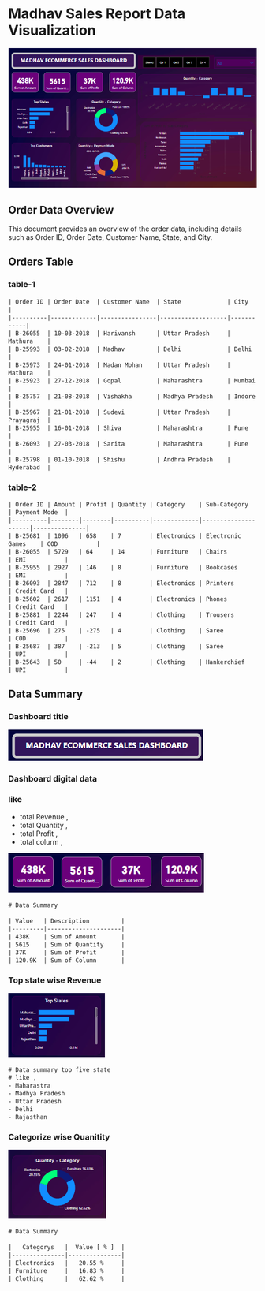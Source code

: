 # Madhav Sales Report Data Visualization

![Dashboard Image](dashboard.png)




## Order Data Overview

This document provides an overview of the order data, including details such as Order ID, Order Date, Customer Name, State, and City.

## Orders Table

### table-1
```
| Order ID | Order Date  | Customer Name  | State             | City       |
|----------|-------------|----------------|-------------------|------------|
| B-26055  | 10-03-2018  | Harivansh      | Uttar Pradesh     | Mathura    |
| B-25993  | 03-02-2018  | Madhav         | Delhi             | Delhi      |
| B-25973  | 24-01-2018  | Madan Mohan    | Uttar Pradesh     | Mathura    |
| B-25923  | 27-12-2018  | Gopal          | Maharashtra       | Mumbai     |
| B-25757  | 21-08-2018  | Vishakha       | Madhya Pradesh    | Indore     |
| B-25967  | 21-01-2018  | Sudevi         | Uttar Pradesh     | Prayagraj  |
| B-25955  | 16-01-2018  | Shiva          | Maharashtra       | Pune       |
| B-26093  | 27-03-2018  | Sarita         | Maharashtra       | Pune       |
| B-25798  | 01-10-2018  | Shishu         | Andhra Pradesh    | Hyderabad  |
```

### table-2
```
| Order ID | Amount | Profit | Quantity | Category    | Sub-Category        | Payment Mode  |
|----------|--------|--------|----------|-------------|---------------------|---------------|
| B-25681  | 1096   | 658    | 7        | Electronics | Electronic Games    | COD           |
| B-26055  | 5729   | 64     | 14       | Furniture   | Chairs              | EMI           |
| B-25955  | 2927   | 146    | 8        | Furniture   | Bookcases           | EMI           |
| B-26093  | 2847   | 712    | 8        | Electronics | Printers            | Credit Card   |
| B-25602  | 2617   | 1151   | 4        | Electronics | Phones              | Credit Card   |
| B-25881  | 2244   | 247    | 4        | Clothing    | Trousers            | Credit Card   |
| B-25696  | 275    | -275   | 4        | Clothing    | Saree               | COD           |
| B-25687  | 387    | -213   | 5        | Clothing    | Saree               | UPI           |
| B-25643  | 50     | -44    | 2        | Clothing    | Hankerchief         | UPI           |
```

## Data Summary

### Dashboard title

![Dashboard Title](image/header.png)


### Dashboard digital data 
### like
- total Revenue ,
- total Quantity ,
- total Profit ,
- total colurm ,

![Dashboard digital data](image/data.png)

```
# Data Summary

| Value   | Description         |
|---------|---------------------|
| 438K    | Sum of Amount       |
| 5615    | Sum of Quantity     |
| 37K     | Sum of Profit       |
| 120.9K  | Sum of Column       |
```

### Top state wise Revenue 

![State wise Revenue](image/state_wise_revenu.png)

```
# Data summary top five state
# like ,
- Maharastra
- Madhya Pradesh
- Uttar Pradesh
- Delhi
- Rajasthan

```
### Categorize wise Quanitity 

![State wise Revenue](image/categorize_wise_quntity.png)

```
# Data Summary

|   Categorys   |  Value [ % ]  |
|---------------|---------------|
| Electronics   |   20.55 %     |
| Furniture     |   16.83 %     |
| Clothing      |   62.62 %     |

```








